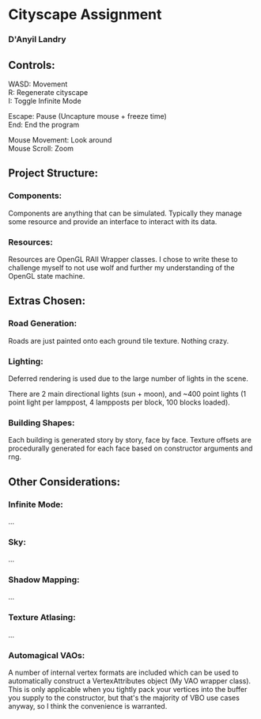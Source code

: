 # Cityscape Assignment

### D'Anyil Landry

## Controls:

WASD: Movement\
R: Regenerate cityscape\
I: Toggle Infinite Mode

Escape: Pause (Uncapture mouse + freeze time)\
End: End the program

Mouse Movement: Look around\
Mouse Scroll: Zoom

## Project Structure:

### Components:

Components are anything that can be simulated. Typically they manage some resource and provide an interface to interact with its data.

### Resources:

Resources are OpenGL RAII Wrapper classes. I chose to write these to challenge myself to not use wolf and further my understanding of the OpenGL state machine.

## Extras Chosen:

### Road Generation:

Roads are just painted onto each ground tile texture. Nothing crazy.

### Lighting:

Deferred rendering is used due to the large number of lights in the scene.

There are 2 main directional lights (sun + moon), and ~400 point lights (1 point light per lamppost, 4 lampposts per block, 100 blocks loaded).

### Building Shapes:

Each building is generated story by story, face by face. Texture offsets are procedurally generated for each face based on constructor arguments and rng.

## Other Considerations:

### Infinite Mode:

...

### Sky:

...

### Shadow Mapping:

...

### Texture Atlasing:

...

### Automagical VAOs:

A number of internal vertex formats are included which can be used to automatically construct a VertexAttributes object (My VAO wrapper class). This is only applicable when you tightly pack your vertices into the buffer you supply to the constructor, but that's the majority of VBO use cases anyway, so I think the convenience is warranted.